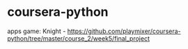 # coursera-python

apps
  game: Knight - https://github.com/playmixer/coursera-python/tree/master/course_2/week5/final_project
